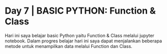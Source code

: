 # Day 7 | BASIC PYTHON: Function & Class
Hari ini saya belajar basic Python yaitu Function & Class melalui jupyter notebook. Dalam progres belajar hari ini saya dapat menjalankan beberapa metode untuk menampilkan data melalui Function dan Class.
